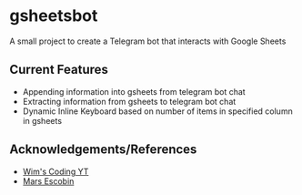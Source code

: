 # gsheetsbot
A small project to create a Telegram bot that interacts with Google Sheets

## Current Features
* Appending information into gsheets from telegram bot chat
* Extracting information from gsheets to telegram bot chat
* Dynamic Inline Keyboard based on number of items in specified column in gsheets

## Acknowledgements/References
* [Wim's Coding YT](https://www.youtube.com/watch?v=24EyItKfm50&t=2s&ab_channel=Wim%27sCodingSecrets)
* [Mars Escobin](https://medium.com/@chutzpah/telegram-inline-keyboards-using-google-app-script-f0a0550fde26)
